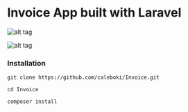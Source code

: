 # Invoice App built with Laravel


![alt tag](https://github.com/caleboki/Invoice/raw/master/img-1.png)

![alt tag](https://github.com/caleboki/Invoice/raw/master/img-2.png)

### Installation
`git clone https://github.com/caleboki/Invoice.git`

`cd Invoice`

`composer install`

